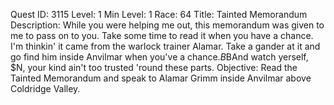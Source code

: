 Quest ID: 3115
Level: 1
Min Level: 1
Race: 64
Title: Tainted Memorandum
Description: While you were helping me out, this memorandum was given to me to pass on to you. Take some time to read it when you have a chance. I'm thinkin' it came from the warlock trainer Alamar. Take a gander at it and go find him inside Anvilmar when you've a chance.$B$BAnd watch yerself, $N, your kind ain't too trusted 'round these parts.
Objective: Read the Tainted Memorandum and speak to Alamar Grimm inside Anvilmar above Coldridge Valley.
